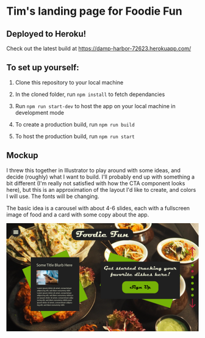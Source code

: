 # Tim's landing page for Foodie Fun

## Deployed to Heroku!

Check out the latest build at https://damp-harbor-72623.herokuapp.com/

## To set up yourself:

1. Clone this repository to your local machine

2. In the cloned folder, run `npm install` to fetch dependancies

3. Run `npm run start-dev` to host the app on your local machine in development mode

4. To create a production build, run `npm run build`

5. To host the production build, run `npm run start`

## Mockup

I threw this together in Illustrator to play around with some ideas, and decide (roughly) what I want to build.  I'll probably end up with something a bit different (I'm really not satisfied with how the CTA component looks here), but this is an approximation of the layout I'd like to create, and colors I will use.  The fonts will be changing.

The basic idea is a carousel with about 4-6 slides, each with a fullscreen image of food and a card with some copy about the app.

<img src="./designFiles/FoodieFun-01.png" alt="FoodieFun Mockup"/>